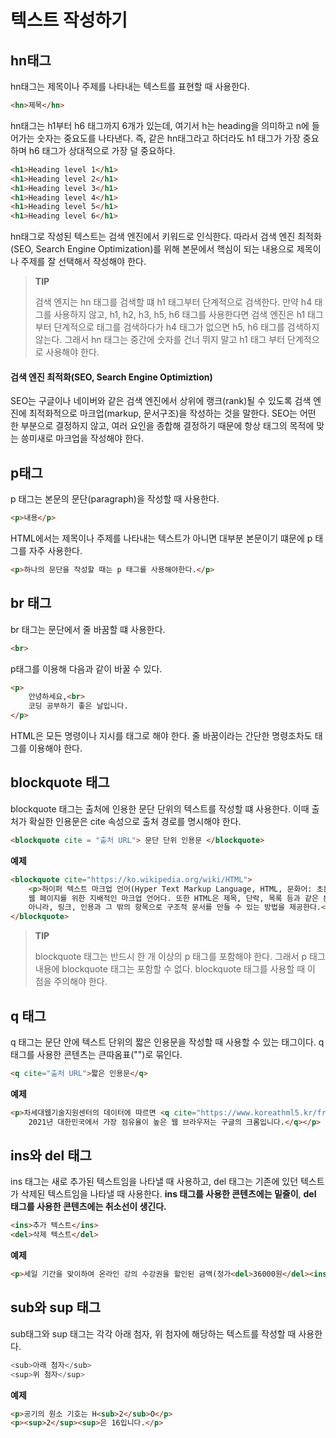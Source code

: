 # 텍스트 작성하기

## hn태그
hn태그는 제목이나 주제를 나타내는 텍스트를 표현할 때 사용한다.

```html
<hn>제목</hn>
```

hn태그는 h1부터 h6 태그까지 6개가 있는데, 여기서 h는 heading을 의미하고 n에 들어가는 숫자는 
중요도를 나타낸다. 즉, 같은 hn태그라고 하더라도 h1 태그가 가장 중요하며 h6 태그가 상대적으로 가장 덜 
중요하다.

```html
<h1>Heading level 1</h1>
<h1>Heading level 2</h1>
<h1>Heading level 3</h1>
<h1>Heading level 4</h1>
<h1>Heading level 5</h1>
<h1>Heading level 6</h1>
```
hn태그로 작성된 텍스트는 검색 엔진에서 키워드로 인식한다. 
따라서 검색 엔진 최적화(SEO, Search Engine Optimization)를 위해 본문에서 핵심이 되는 내용으로 제목이나 주제를 잘 선택해서 작성해야 한다.

> **TIP** 
> 
> 검색 엔지는 hn 태그를 검색할 떄 h1 태그부터 단계적으로 검색한다. 만약 h4 태그를 사용하지 않고, h1, h2, h3, h5, h6 태그를 사용한다면 
> 검색 엔진은 h1 태그부터 단계적으로 태그를 검색하다가 h4 태그가 없으면 h5, h6 태그를 검색하지 않는다.
> 그래서 hn 태그는 중간에 숫자를 건너 뛰지 말고 h1 태그 부터 단계적으로 사용해야 한다.

#### 검색 엔진 최적화(SEO, Search Engine Optimiztion)
SEO는 구글이나 네이버와 같은 검색 엔진에서 상위에 랭크(rank)될 수 있도록 검색 엔진에 최적화적으로
마크업(markup, 문서구조)을 작성하는 것을 말한다. SEO는 어떤 한 부분으로 결정하지 않고, 여러 요인을 종합해
결정하기 때문에 항상 태그의 목적에 맞는 씅미새로 마크업을 작성해야 한다.


## p태그
p 태그는 본문의 문단(paragraph)을 작성할 때 사용한다.

```html
<p>내용</p>
```

HTML에서는 제목이나 주제를 나타내는 텍스트가 아니면 대부분 본문이기 떄문에 p 태그를 자주 사용한다.

```html
<p>하나의 문단을 작성할 때는 p 태그를 사용해야한다.</p>
```

## br 태그
br 태그는 문단에서 줄 바꿈할 떄 사용한다.

```html
<br>
```

p태그를 이용해 다음과 같이 바꿀 수 있다.
```html
<p>
    안녕하세요,<br>
    코딩 공부하기 좋은 날입니다.
</p>
```
HTML은 모든 명령이나 지시를 태그로 해야 한다. 줄 바꿈이라는 간단한 명령조차도 태그를 이용해야 한다.

## blockquote 태그
blockquote 태그는 출처에 인용한 문단 단위의 텍스트를 작성할 떄 사용한다.
이때 출처가 확실한 인용문은 cite 속성으로 출처 경로를 명시해야 한다.

```html
<blockquote cite = "출처 URL"> 문단 단위 인용문 </blockquote>
```
**예제**
```html
<blockquote cite="https://ko.wikipedia.org/wiki/HTML">
    <p>하이퍼 텍스트 마크업 언어(Hyper Text Markup Language, HTML, 문화어: 초본문표식달기언어, 하이퍼본문표식달기 언어)는
    웹 페이지를 위한 지배적인 마크업 언어다. 또한 HTML은 제목, 단락, 목록 등과 같은 본문을 위한 구조적 의미를 나타내는 것뿐만
    아니라, 링크, 인용과 그 밖의 항목으로 구조적 문서를 만들 수 있는 방법을 제공한다.</p>
</blockquote>
```

> **TIP**
> 
> blockquote 태그는 반드시 한 개 이상의 p 태그를 포함해야 한다. 그래서 p 태그 내용에 blockquote 태그는 포함할 수 없다.
> blockquote 태그를 사용할 때 이 점을 주의해야 한다.

## q 태그
q 태그는 문단 안에 텍스트 단위의 짧은 인용문을 작성할 때 사용할 수 있는 태그이다. q 태그를 사용한 콘텐츠는 큰따옴표("")로 묶인다.

```html
<q cite="출처 URL">짧은 인용문</q>
```

**예제**
```html
<p>차세대웹기술지원센터의 데이터에 따르면 <q cite="https://www.koreathml5.kr/front/stats/browser/browserUseStats.do">
    2021년 대한민국에서 가장 점유율이 높은 웹 브라우저는 구글의 크롬입니다.</q></p>
```

## ins와 del 태그
ins 태그는 새로 추가된 텍스트임을 나타낼 때 사용하고, del 태그는 기존에 있던 텍스트가 삭제된 텍스트임을 나타낼 때 사용한다. **ins 태그를 사용한 콘텐츠에는
밑줄이**, **del 태그를 사용한 콘텐츠에는 취소선이 생긴다.**

```html
<ins>추가 텍스트</ins>
<del>삭제 텍스트</del>
```
**예제**

```html
<p>세일 기간을 맞이하여 온라인 강의 수강권을 할인된 금액(정가<del>36000원</del><ins>20000원</ins></p>
```

## sub와 sup 태그
sub태그와 sup 태그는 각각 아래 첨자, 위 첨자에 해당하는 텍스트를 작성할 때 사용한다.
```java
<sub>아래 첨자</sub>
<sup>위 첨자</sup>
```
**예제**
```html
<p>공기의 원소 기호는 H<sub>2</sub>O</p>
<p><sup>2</sup><sup>은 16입니다.</p>
```




